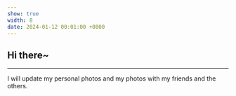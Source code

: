```yaml
---
show: true
width: 8
date: 2024-01-12 00:01:00 +0800
---
```


<div class="p-4">
    <h2>Hi there~</h2>
    <hr />
    <p>
        I will update my personal photos and my photos with my friends and the others.
    </p>
</div>
